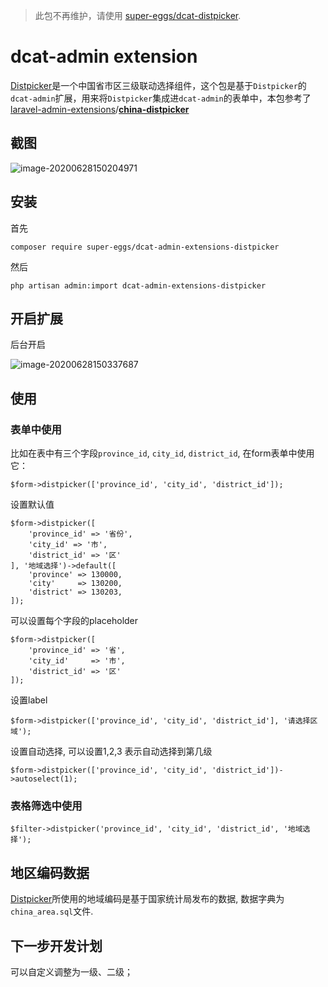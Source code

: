 > 此包不再维护，请使用 [super-eggs/dcat-distpicker](https://github.com/super-eggs/dcat-distpicker).  

# dcat-admin extension

[Distpicker](https://github.com/fengyuanchen/distpicker)是一个中国省市区三级联动选择组件，这个包是基于`Distpicker`的`dcat-admin`扩展，用来将`Distpicker`集成进`dcat-admin`的表单中，本包参考了[laravel-admin-extensions](https://github.com/laravel-admin-extensions)/**[china-distpicker](https://github.com/laravel-admin-extensions/china-distpicker)**

## 截图

![image-20200628150204971](https://tva1.sinaimg.cn/large/007S8ZIlly1gg80kgiwpcj32000iajt9.jpg)

## 安装

首先

```composer require super-eggs/dcat-admin-extensions-distpicker```

然后

```php artisan admin:import dcat-admin-extensions-distpicker```



## 开启扩展

后台开启

![image-20200628150337687](https://tva1.sinaimg.cn/large/007S8ZIlly1gg80m0xbf8j321m0iaq5b.jpg)



## 使用

### 表单中使用

比如在表中有三个字段`province_id`, `city_id`, `district_id`, 在form表单中使用它：

```
$form->distpicker(['province_id', 'city_id', 'district_id']);
```

设置默认值

```
$form->distpicker([
    'province_id' => '省份',
    'city_id' => '市',
    'district_id' => '区'
], '地域选择')->default([
    'province' => 130000,
    'city'     => 130200,
    'district' => 130203,
]);
```

可以设置每个字段的placeholder

```
$form->distpicker([
    'province_id' => '省',
    'city_id'     => '市',
    'district_id' => '区'
]);
```

设置label

```
$form->distpicker(['province_id', 'city_id', 'district_id'], '请选择区域');
```

设置自动选择, 可以设置1,2,3 表示自动选择到第几级

```
$form->distpicker(['province_id', 'city_id', 'district_id'])->autoselect(1);
```

### 表格筛选中使用

```
$filter->distpicker('province_id', 'city_id', 'district_id', '地域选择');
```

## 地区编码数据

[Distpicker](https://github.com/fengyuanchen/distpicker)所使用的地域编码是基于国家统计局发布的数据, 数据字典为`china_area.sql`文件.

## 下一步开发计划

可以自定义调整为一级、二级；
